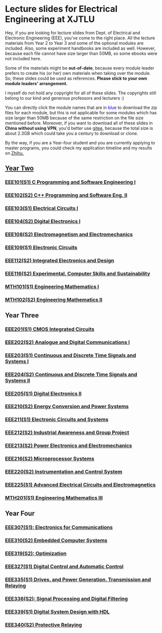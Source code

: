 # Lecture slides for Electrical Engineering at XJTLU
Hey, if you are looking for lecture slides from Dept. of Electrical and Electronic Engineering (EEE), you've come to the right place. All the lecture materials from Year 2 to Year 3 and some of the optional modules are included. Also, some experiment handbooks are included as well. However, because each file cannot have size larger than 50MB, so some ebooks were not included here.

Some of the materials might be <b>out-of-date</b>, because every module leader prefers to create his (or her) own materials when taking over the module. So, these slides could be used as references. <b>Please stick to your own module leaders' arrangement. </b>

I myself do not hold any copyright for all of these slides. The copyrights still belong to our kind and generous professors and lecturers :)

You can directly click the module names that are in <font color="blue">blue</font> to download the zip files for each module, but this is not applicable for some modules which has size larger than 50MB because of the same restriction on the file size mentioned before. Moreover, if you want to download all of these slides in <b>China without using VPN</b>, you'd better use <a href="https://www.bilibili.com/video/BV1aE411p7Cd" target="_blank">gitee</a>, because the total size is about 2.3GB which could take you a century to download or clone.

By the way, if you are a Year-four student and you are currently applying to master programs, you could check my application timeline and my results on <a href="https://www.zhihu.com/question/318624725/answer/920863161" target="_blank">Zhihu.

## Year Two
### <a href="https://zhengmk.github.io/EEE_lecture_materials/Year_Two/EEE101/EEE101.zip">EEE101(S1) C Programming and Software Engineering I</a>
### <a href="https://zhengmk.github.io/EEE_lecture_materials/Year_Two/EEE102/EEE102.zip">EEE102(S2) C++ Programming and Software Eng. II</a>
### <a href="https://zhengmk.github.io/EEE_lecture_materials/Year_Two/EEE103/EEE103.zip">EEE103(S1) Electrical Circuits I</a>
### <a href="https://zhengmk.github.io/EEE_lecture_materials/Year_Two/EEE104/EEE104.zip">EEE104(S2) Digital Electronics I</a>
### <a href="https://zhengmk.github.io/EEE_lecture_materials/Year_Two/EEE108/EEE108.zip">EEE108(S2) Electromagnetism and Electromechanics</a>
### <a href="https://zhengmk.github.io/EEE_lecture_materials/Year_Two/EEE109/EEE109.zip">EEE109(S1) Electronic Circuits</a>
### <a href="https://zhengmk.github.io/EEE_lecture_materials/Year_Two/EEE112/EEE112.zip">EEE112(S2) Integrated Electronics and Design</a>
### <a href="https://zhengmk.github.io/EEE_lecture_materials/Year_Two/EEE116/EEE116.zip">EEE116(S2) Experimental, Computer Skills and Sustainability</a>
### <a href="https://zhengmk.github.io/EEE_lecture_materials/Year_Two/MTH101/MTH101.zip">MTH101(S1) Engineering Mathematics I</a>
### <a href="https://zhengmk.github.io/EEE_lecture_materials/Year_Two/MTH102/MTH102.zip">MTH102(S2) Engineering Mathematics II</a>

## Year Three
### <a href="https://zhengmk.github.io/EEE_lecture_materials/Year_Three/EEE201/EEE201.zip">EEE201(S1) CMOS Integrated Circuits</a>
### <a href="https://zhengmk.github.io/EEE_lecture_materials/Year_Three/EEE202/EEE202.zip">EEE202(S2) Analogue and Digital Communications I</a>
### <a href="https://zhengmk.github.io/EEE_lecture_materials/Year_Three/EEE203/EEE203.zip">EEE203(S1) Continuous and Discrete Time Signals and Systems I</a>
### <a href="https://zhengmk.github.io/EEE_lecture_materials/Year_Three/EEE204/EEE204.zip">EEE204(S2) Continuous and Discrete Time Signals and Systems II</a>
### <a href="https://zhengmk.github.io/EEE_lecture_materials/Year_Three/EEE205/EEE205.zip">EEE205(S1) Digital Electronics II</a>
### <a href="https://zhengmk.github.io/EEE_lecture_materials/Year_Three/EEE210/EEE210.zip">EEE210(S2) Energy Conversion and Power Systems</a>
### <a href="https://zhengmk.github.io/EEE_lecture_materials/Year_Three/EEE211/EEE211.zip">EEE211(S1) Electronic Circuits and Systems</a>
### <a href="https://zhengmk.github.io/EEE_lecture_materials/Year_Three/EEE201/EEE201.zip">EEE212(S2) Industrial Awareness and Group Project</a>
### <a href="https://zhengmk.github.io/EEE_lecture_materials/Year_Three/EEE213/EEE213.zip">EEE213(S2) Power Electronics and Electromechanics</a>
### <a href="https://github.com/zhengMK/EEE_lecture_materials/tree/master/Year_Three/EEE216">EEE216(S2) Microprocessor Systems</a>
### <a href="https://zhengmk.github.io/EEE_lecture_materials/Year_Three/EEE220/EEE220.zip">EEE220(S2) Instrumentation and Control System</a>
### <a href="https://zhengmk.github.io/EEE_lecture_materials/Year_Three/EEE225/EEE225.zip">EEE225(S1) Advanced Electrical Circuits and Electromagnetics</a>
### <a href="https://github.com/zhengMK/EEE_lecture_materials/tree/master/Year_Three/MTH201">MTH201(S1) Engineering Mathematics III</a>

## Year Four

### <a href="https://zhengmk.github.io/EEE_lecture_materials/Year_Four/EEE307/EEE307.zip">EEE307(S1): Electronics for Communications</a>

### <a href="https://zhengmk.github.io/EEE_lecture_materials/Year_Four/EEE310/EEE310.zip">EEE310(S2) Embedded Computer Systems</a>

### <a href="https://zhengmk.github.io/EEE_lecture_materials/Year_Four/EEE319/EEE319.zip">EEE319(S2): Optimization</a>

### <a href="https://zhengmk.github.io/EEE_lecture_materials/Year_Four/EEE327/EEE327.zip">EEE327(S1) Digital Control and Automatic Control</a>

### <a href="https://zhengmk.github.io/EEE_lecture_materials/EEE335/EEE335.zip">EEE335(S1) Drives, and Power Generation, Transmission and Relaying</a>

### <a href="https://zhengmk.github.io/EEE_lecture_materials/Year_Four/EEE336/EEE336.zip">EEE336(S2): Signal Processing and Digital Filtering</a>

### <a href="https://zhengmk.github.io/EEE_lecture_materials/Year_Four/EEE339/EEE339.zip">EEE339(S1) Digital System Design with HDL</a>

### <a href="https://zhengmk.github.io/EEE_lecture_materials/Year_Four/EEE340/EEE340.zip">EEE340(S2) Protective Relaying</a>



